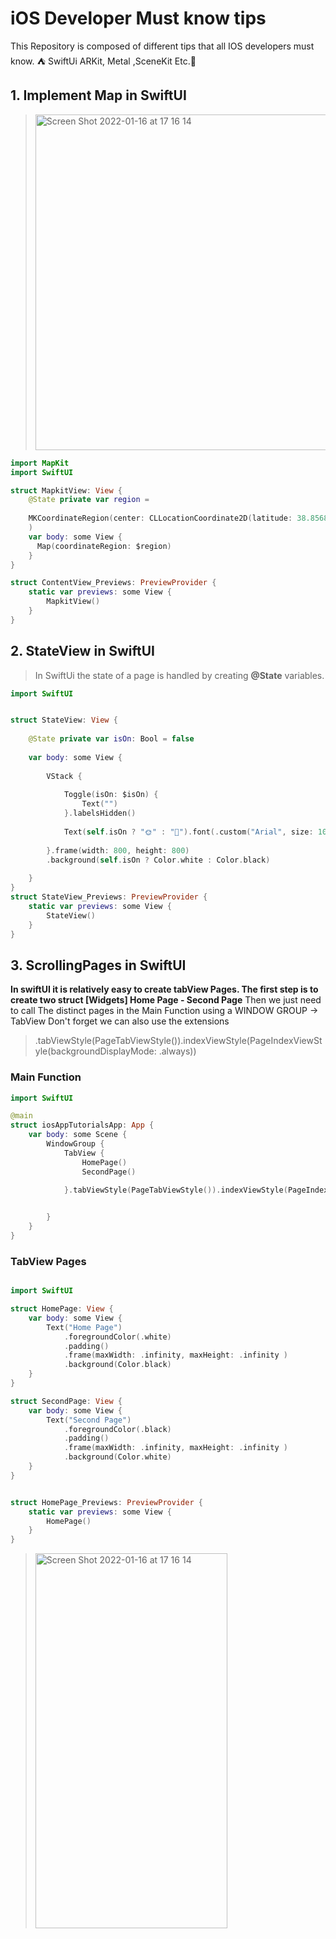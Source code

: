 # iOS Developer Must know tips
This Repository is composed of different tips that all IOS developers must know. ⛺️     SwiftUi ARKit, Metal ,SceneKit Etc.🌟
 
 ## 1. Implement Map in SwiftUI
 
 ><img  width="537" alt="Screen Shot 2022-01-16 at 17 16 14" src="https://user-images.githubusercontent.com/49708438/150695665-1a073427-b9d1-4a74-870c-d840e619752e.jpeg">

 
```swift
import MapKit
import SwiftUI

struct MapkitView: View {
    @State private var region =
    
    MKCoordinateRegion(center: CLLocationCoordinate2D(latitude: 38.856820, longitude: -98.052448), span: MKCoordinateSpan(latitudeDelta: 0.5, longitudeDelta: 0.5)
    )
    var body: some View {
      Map(coordinateRegion: $region)
    }
}

struct ContentView_Previews: PreviewProvider {
    static var previews: some View {
        MapkitView()
    }
} 
```

## 2. StateView in SwiftUI

> In SwiftUi the state of a page is handled by creating **@State** variables.


```swift
import SwiftUI


struct StateView: View {
    
    @State private var isOn: Bool = false
    
    var body: some View {
        
        VStack {
        
            Toggle(isOn: $isOn) {
                Text("")
            }.labelsHidden()
        
            Text(self.isOn ? "🌞" : "🌙").font(.custom("Arial", size: 100))
            
        }.frame(width: 800, height: 800)
        .background(self.isOn ? Color.white : Color.black)
        
    }
}
struct StateView_Previews: PreviewProvider {
    static var previews: some View {
        StateView()
    }
}

```

## 3. ScrollingPages in SwiftUI

**In swiftUI it is relatively easy to create tabView Pages. The first step is to create two struct [Widgets] Home Page - Second Page**
Then we just need to call The distinct pages in the Main Function using a WINDOW GROUP -> TabView
Don't forget we can also use the extensions 
>.tabViewStyle(PageTabViewStyle()).indexViewStyle(PageIndexViewStyle(backgroundDisplayMode: .always))

### Main Function

```swift
import SwiftUI

@main
struct iosAppTutorialsApp: App {
    var body: some Scene {
        WindowGroup {
            TabView {
                HomePage()
                SecondPage()
              
            }.tabViewStyle(PageTabViewStyle()).indexViewStyle(PageIndexViewStyle(backgroundDisplayMode: .always))


        }
    }
}

```

### TabView Pages


```swift

import SwiftUI

struct HomePage: View {
    var body: some View {
        Text("Home Page")
            .foregroundColor(.white)
            .padding()
            .frame(maxWidth: .infinity, maxHeight: .infinity )
            .background(Color.black)
    }
}

struct SecondPage: View {
    var body: some View {
        Text("Second Page")
            .foregroundColor(.black)
            .padding()
            .frame(maxWidth: .infinity, maxHeight: .infinity )
            .background(Color.white)
    }
}


struct HomePage_Previews: PreviewProvider {
    static var previews: some View {
        HomePage()
    }
}

 ```
 
  ><img  width="307" height="600" alt="Screen Shot 2022-01-16 at 17 16 14" src="https://user-images.githubusercontent.com/49708438/150696299-1d7cd6f8-1165-43c6-b8e2-650c8da6d8d1.gif">
